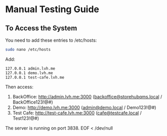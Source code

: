 # Manual Testing Guide

## To Access the System

You need to add these entries to /etc/hosts:

```bash
sudo nano /etc/hosts
```

Add:
```
127.0.0.1 admin.lvh.me
127.0.0.1 demo.lvh.me
127.0.0.1 test-cafe.lvh.me
```

Then access:
1. BackOffice: http://admin.lvh.me:3000 (backoffice@storehubqms.local / BackOffice123\!@#)
2. Demo: http://demo.lvh.me:3000 (admin@demo.local / Demo123\!@#)
3. Test Cafe: http://test-cafe.lvh.me:3000 (cafe@testcafe.local / Test123\!@#)

The server is running on port 3838.
EOF < /dev/null
